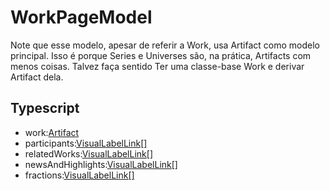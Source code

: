 # WorkPageModel
Note que esse modelo, apesar de referir a Work, usa Artifact como modelo principal. Isso é porque Series e Universes são, na prática, Artifacts com menos coisas. Talvez faça sentido Ter uma classe-base Work e derivar Artifact dela.
## Typescript
- work:[Artifact](/Docs/src/app/models/artifacts/Artifact.md)
- participants:[VisualLabelLink[]](/Docs/src/app/models/VisualLabelLink.md)
- relatedWorks:[VisualLabelLink[]](/Docs/src/app/models/VisualLabelLink.md)
- newsAndHighlights:[VisualLabelLink[]](/Docs/src/app/models/VisualLabelLink.md)
- fractions:[VisualLabelLink[]](/Docs/src/app/models/VisualLabelLink.md)